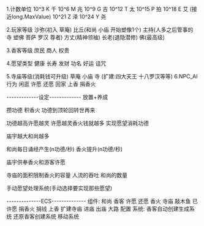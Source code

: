 1.计数单位
    10^3 K 千
    10^6 M 兆
    10^9 G 吉
    10^12 T 太
    10^15 P 拍
    10^18 E 艾 (接近long.MaxValue)
    10^21 Z 泽
    10^24 Y 尧

2.玩家等级
    沙弥(初入 草庵)
    比丘(和尚 小庙 开始塑像1个)
    主持(人多之后管事的 寺 塑佛 菩萨 罗汉 尊者)
    方丈(精神领袖)
    长老(退隐潜修)
    佛(最高级)

3.香客等级
    庶民
    商人
    权贵

4.愿望类型
    健康
    长寿
    发财
    功名
    好运
    诅咒

5.寺庙等级(消耗钱可升级)
    草庵
    小庙
    寺
    (扩建:四大天王 十八罗汉等等)
6.NPC_AI行为
    闲逛
    许愿
    还愿
    回家
    上香
    捐香火

-------------设定-------------
放置+养成

攒功德 积香火 功德到顶轮回转世再来

功德越高许愿越灵 许愿越灵香火钱就越多 实现愿望消耗功德

庙宇越大和尚越多

和尚每日诵经产生(n功德/秒) 
香火提升(n功德/秒) 

庙宇供奉香火和游客许愿 

寺庙的面积限制香火的容量 人流的吞吐 和尚的数量

手动愿望处理系统(手动选择要实现那些愿望)

--------------ECS--------------
组件:
    和尚
    香客
    许愿
    还愿
    香火
    寺庙
    敲木鱼
    已许愿
    捐香火
    捐钱
    上香
    扩建寺庙
    进庙
    出庙
    大路
    配置
系统:
    香客自动创建生成系统
    还原香客创建系统
    移动系统
